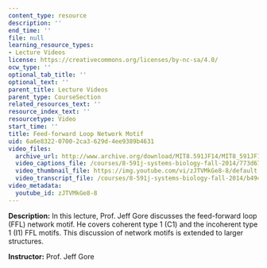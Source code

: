 ```yaml
---
content_type: resource
description: ''
end_time: ''
file: null
learning_resource_types:
- Lecture Videos
license: https://creativecommons.org/licenses/by-nc-sa/4.0/
ocw_type: ''
optional_tab_title: ''
optional_text: ''
parent_title: Lecture Videos
parent_type: CourseSection
related_resources_text: ''
resource_index_text: ''
resourcetype: Video
start_time: ''
title: Feed-forward Loop Network Motif
uid: 6a6e8322-0700-2ca3-629d-4ee9389b4631
video_files:
  archive_url: http://www.archive.org/download/MIT8.591JF14/MIT8_591JF14_lec07_300k.mp4
  video_captions_file: /courses/8-591j-systems-biology-fall-2014/773d67e1145d5ae28902dae8c64ca4ea_zJTVMkGe8-8.vtt
  video_thumbnail_file: https://img.youtube.com/vi/zJTVMkGe8-8/default.jpg
  video_transcript_file: /courses/8-591j-systems-biology-fall-2014/b494a6d9fcace5ded29d53d0da5bb37f_zJTVMkGe8-8.pdf
video_metadata:
  youtube_id: zJTVMkGe8-8
---
```


**Description:** In this lecture, Prof. Jeff Gore discusses the feed-forward loop (FFL) network motif. He covers coherent type 1 (C1) and the incoherent type 1 (I1) FFL motifs. This discussion of network motifs is extended to larger structures.

**Instructor:** Prof. Jeff Gore

